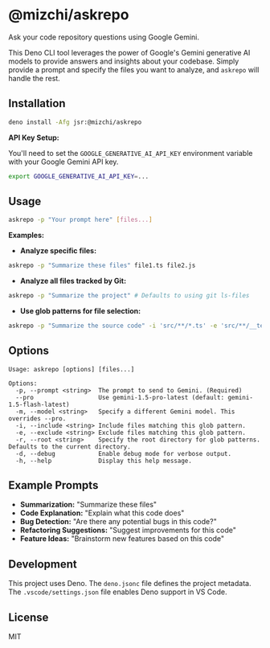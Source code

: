 # @mizchi/askrepo

Ask your code repository questions using Google Gemini.

This Deno CLI tool leverages the power of Google's Gemini generative AI models to provide answers and insights about your codebase. Simply provide a prompt and specify the files you want to analyze, and `askrepo` will handle the rest.

## Installation

```bash
deno install -Afg jsr:@mizchi/askrepo
```

**API Key Setup:**

You'll need to set the `GOOGLE_GENERATIVE_AI_API_KEY` environment variable with your Google Gemini API key.

```bash
export GOOGLE_GENERATIVE_AI_API_KEY=...
```


## Usage

```bash
askrepo -p "Your prompt here" [files...]
```

**Examples:**

* **Analyze specific files:**

```bash
askrepo -p "Summarize these files" file1.ts file2.js
```

* **Analyze all files tracked by Git:**

```bash
askrepo -p "Summarize the project" # Defaults to using git ls-files
```

* **Use glob patterns for file selection:**

```bash
askrepo -p "Summarize the source code" -i 'src/**/*.ts' -e 'src/**/__tests__/**'
```

## Options

```
Usage: askrepo [options] [files...]

Options:
  -p, --prompt <string>  The prompt to send to Gemini. (Required)
  --pro                  Use gemini-1.5-pro-latest (default: gemini-1.5-flash-latest)
  -m, --model <string>   Specify a different Gemini model. This overrides --pro.
  -i, --include <string> Include files matching this glob pattern.
  -e, --exclude <string> Exclude files matching this glob pattern.
  -r, --root <string>    Specify the root directory for glob patterns. Defaults to the current directory.
  -d, --debug            Enable debug mode for verbose output.
  -h, --help             Display this help message.
```


## Example Prompts

* **Summarization:** "Summarize these files"
* **Code Explanation:** "Explain what this code does"
* **Bug Detection:** "Are there any potential bugs in this code?"
* **Refactoring Suggestions:** "Suggest improvements for this code"
* **Feature Ideas:** "Brainstorm new features based on this code"


## Development

This project uses Deno.  The `deno.jsonc` file defines the project metadata.  The `.vscode/settings.json` file enables Deno support in VS Code.


## License

MIT